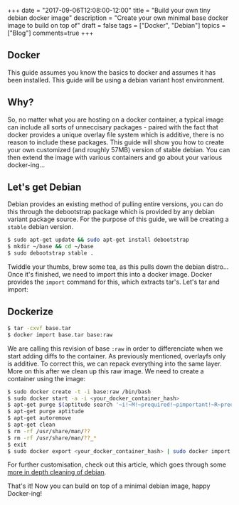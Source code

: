 +++
date = "2017-09-06T12:08:00-12:00"
title = "Build your own tiny debian docker image"
description = "Create your own minimal base docker image to build on top of"
draft = false
tags = ["Docker", "Debian"]
topics = ["Blog"]
comments=true
+++

## Docker
This guide assumes you know the basics to docker and assumes it has been installed. This guide will be using a debian variant host environment.

## Why?
So, no matter what you are hosting on a docker container, a typical image can include all sorts of unneccisary packages - paired with the fact that docker provides a unique overlay file system which is additive, there is no reason to include these packages. This guide will show you how to create your own customized (and roughly 57MB) version of stable debian. You can then extend the image with various containers and go about your various docker-ing...

## Let's get Debian

Debian provides an existing method of pulling entire versions, you can do this through the debootstrap package which is provided by any debian variant package source. For the purpose of this guide, we will be creating a `stable` debian version.

```sh
$ sudo apt-get update && sudo apt-get install debootstrap
$ mkdir ~/base && cd ~/base
$ sudo debootstrap stable .
```

Twiddle your thumbs, brew some tea, as this pulls down the debian distro...
Once it's finished, we need to import this into a docker image. Docker provides the `import` command for this, which extracts tar's. Let's tar and import:

## Dockerize

```sh
$ tar -cxvf base.tar
$ docker import base.tar base:raw
```

We are calling this revision of base `:raw` in order to differenciate when we start adding diffs to the container. As previously mentioned, overlayfs only is additive. To correct this, we can repack everything into the same layer. More on this after we clean up this raw image. We need to create a container using the image:

```sh
$ sudo docker create -t -i base:raw /bin/bash
$ sudo docker start -a -i <your_docker_container_hash>
$ apt-get purge $(aptitude search '~i!~M!~prequired!~pimportant!~R~prequired!~R~R~prequired!~R~pimportant!~R~R~pimportant!busybox!grub!initramfs-tools' | awk '{print $2}')
$ apt-get purge aptitude
$ apt-get autoremove
$ apt-get clean
$ rm -rf /usr/share/man/??
$ rm -rf /usr/share/man/??_*
$ exit
$ sudo docker export <your_docker_container_hash> | sudo docker import - base:raw
```

For further customisation, check out this article, which goes through some [more in depth cleaning of debian](https://wiki.debian.org/ReduceDebian).

That's it! Now you can build on top of a minimal debian image, happy Docker-ing!
